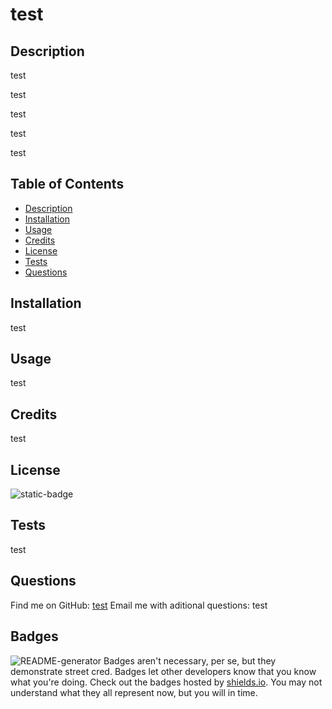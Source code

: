 # test

## Description

test

test

test

test

test

## Table of Contents 
- [Description](#description)
- [Installation](#installation)
- [Usage](#usage)
- [Credits](#credits)
- [License](#license)
- [Tests](#tests)
- [Questions](#questions)

## Installation
test

## Usage
test
  
## Credits
test

## License
![static-badge](https://img.shields.io/badge/license-test-brightgreen)

## Tests
test

## Questions
Find me on GitHub: [test](https://github.com/test)
Email me with aditional questions: test

## Badges
![README-generator](https://img.shields.io/github/languages/top/jgw10713/README-generator)
Badges aren't necessary, per se, but they demonstrate street cred. Badges let other developers know that you know what you're doing. Check out the badges hosted by [shields.io](https://shields.io/). You may not understand what they all represent now, but you will in time.

